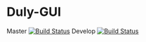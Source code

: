 # Duly-GUI
Master [![Build Status](https://travis-ci.com/Nicolas-Constanty/Duly-GUI.svg?token=nS1bLRrsrvVj2arQnySY&branch=master)](https://travis-ci.com/Nicolas-Constanty/Duly-GUI)
Develop [![Build Status](https://travis-ci.com/Nicolas-Constanty/Duly-GUI.svg?token=nS1bLRrsrvVj2arQnySY&branch=develop)](https://travis-ci.com/Nicolas-Constanty/Duly-GUI)
